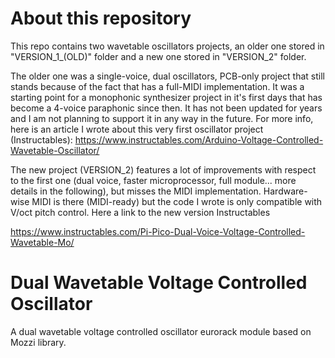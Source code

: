 # About this repository
This repo contains two wavetable oscillators projects, an older one stored in "VERSION_1_(OLD)" folder and a new one stored in "VERSION_2" folder.

The older one was a single-voice, dual oscillators, PCB-only project that still stands because of the fact that has a full-MIDI implementation. It was a starting point for a monophonic synthesizer project in it's first days that has become a 4-voice paraphonic since then. 
It has not been updated for years and I am not planning to support it in any way in the future. For more info, here is an article I wrote about this very first oscillator project (Instructables): https://www.instructables.com/Arduino-Voltage-Controlled-Wavetable-Oscillator/

The new project (VERSION_2) features a lot of improvements with respect to the first one (dual voice, faster microprocessor, full module... more details in the following), but misses the MIDI implementation. Hardware-wise MIDI is there (MIDI-ready) but the code I wrote is only compatible with V/oct pitch control.
Here a link to the new version Instructables

https://www.instructables.com/Pi-Pico-Dual-Voice-Voltage-Controlled-Wavetable-Mo/

# Dual Wavetable Voltage Controlled Oscillator
A dual wavetable voltage controlled oscillator eurorack module based on Mozzi library.
